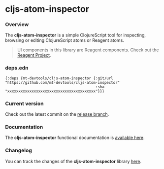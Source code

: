 
# cljs-atom-inspector

### Overview

The <strong>cljs-atom-inspector</strong> is a simple ClojureScript tool for inspecting,
browsing or editing ClojureScript atoms or Reagent atoms.

> UI components in this library are Reagent components. Check out the [Reagent Project](https://github.com/reagent-project/reagent).

### deps.edn

```
{:deps {mt-devtools/cljs-atom-inspector {:git/url "https://github.com/mt-devtools/cljs-atom-inspector"
                                         :sha     "xxxxxxxxxxxxxxxxxxxxxxxxxxxxxxxxxxxxxxxx"}}}
```

### Current version

Check out the latest commit on the [release branch](https://github.com/mt-devtools/cljs-atom-inspector/tree/release).

### Documentation

The <strong>cljs-atom-inspector</strong> functional documentation is [available here](https://mt-devtools.github.io/cljs-atom-inspector).

### Changelog

You can track the changes of the <strong>cljs-atom-inspector</strong> library [here](CHANGES.md).
